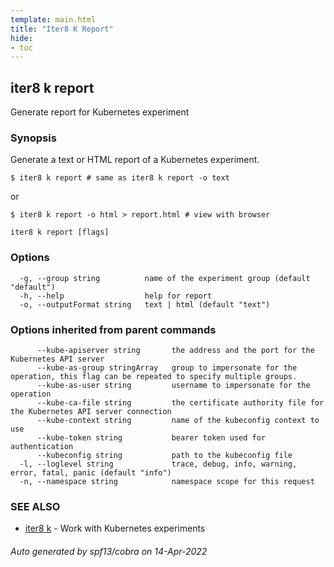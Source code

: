 ```yaml
---
template: main.html
title: "Iter8 K Report"
hide:
- toc
---
```

## iter8 k report

Generate report for Kubernetes experiment

### Synopsis


Generate a text or HTML report of a Kubernetes experiment.

	$ iter8 k report # same as iter8 k report -o text

or

	$ iter8 k report -o html > report.html # view with browser


```
iter8 k report [flags]
```

### Options

```
  -g, --group string          name of the experiment group (default "default")
  -h, --help                  help for report
  -o, --outputFormat string   text | html (default "text")
```

### Options inherited from parent commands

```
      --kube-apiserver string       the address and the port for the Kubernetes API server
      --kube-as-group stringArray   group to impersonate for the operation, this flag can be repeated to specify multiple groups.
      --kube-as-user string         username to impersonate for the operation
      --kube-ca-file string         the certificate authority file for the Kubernetes API server connection
      --kube-context string         name of the kubeconfig context to use
      --kube-token string           bearer token used for authentication
      --kubeconfig string           path to the kubeconfig file
  -l, --loglevel string             trace, debug, info, warning, error, fatal, panic (default "info")
  -n, --namespace string            namespace scope for this request
```

### SEE ALSO

* [iter8 k](iter8_k.md)	 - Work with Kubernetes experiments

###### Auto generated by spf13/cobra on 14-Apr-2022

